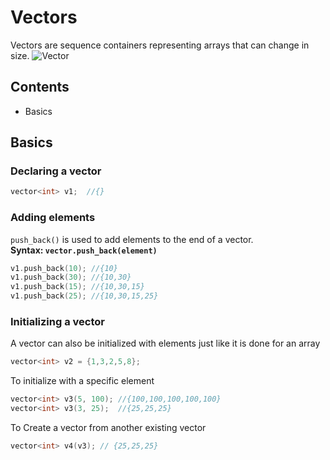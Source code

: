 # Vectors

Vectors are sequence containers representing arrays that can change in size.
![Vector](https://external-preview.redd.it/t4WYdRStiv3sCmYpELIcNXq9hpL9ppvqBpcjr1TzA5g.jpg?auto=webp&s=0c7dbae06c6667a2a431c2ef9471b69aeea05907)

## Contents
* Basics

## Basics
### Declaring a vector
```cpp
vector<int> v1;  //{}
```
### Adding elements
`push_back()` is used to add elements to the end of a vector.   
**Syntax: `vector.push_back(element)`**
```cpp
v1.push_back(10); //{10}
v1.push_back(30); //{10,30}
v1.push_back(15); //{10,30,15}
v1.push_back(25); //{10,30,15,25}
```
### Initializing a vector
A vector can also be initialized with elements just like it is done for an array
```cpp
vector<int> v2 = {1,3,2,5,8};
```
To initialize with a specific element
```cpp
vector<int> v3(5, 100); //{100,100,100,100,100}
vector<int> v3(3, 25);  //{25,25,25}
```
To Create a vector from another existing vector
```cpp
vector<int> v4(v3); // {25,25,25}
```
